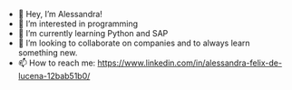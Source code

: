 - 👋 Hey, I’m Alessandra!
- 👀 I’m interested in programming
- 🌱 I’m currently learning Python and SAP
- 💞️ I’m looking to collaborate on companies and to always learn something new.
- 📫 How to reach me: https://www.linkedin.com/in/alessandra-felix-de-lucena-12bab51b0/

<!---
alessfelix/alessfelix is a ✨ special ✨ repository because its `README.md` (this file) appears on your GitHub profile.
You can click the Preview link to take a look at your changes.
--->
